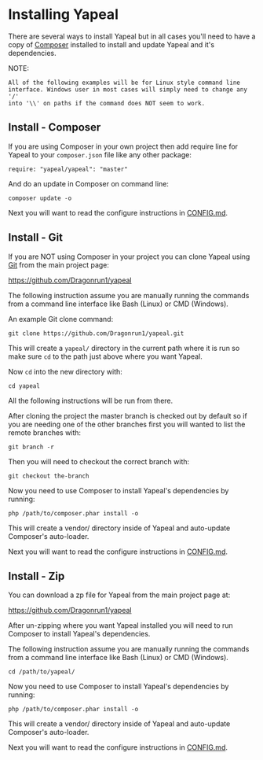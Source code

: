 Installing Yapeal
=================

There are several ways to install Yapeal but in all cases you'll need to have a
copy of [Composer](https://getcomposer.org/) installed to install and update
Yapeal and it's dependencies.

NOTE:

    All of the following examples will be for Linux style command line
    interface. Windows user in most cases will simply need to change any '/'
    into '\\' on paths if the command does NOT seem to work.

## Install - Composer

If you are using Composer in your own project then add require line for Yapeal
to your `composer.json` file like any other package:

```
require: "yapeal/yapeal": "master"
```

And do an update in Composer on command line:

```
composer update -o
```

Next you will want to read the configure instructions in [CONFIG.md][1].

## Install - Git

If you are NOT using Composer in your project you can clone Yapeal using
[Git](http://git-scm.com/) from the main project page:

https://github.com/Dragonrun1/yapeal

The following instruction assume you are manually running the commands from a
command line interface like Bash (Linux) or CMD (Windows).

An example Git clone command:

```
git clone https://github.com/Dragonrun1/yapeal.git
```

This will create a `yapeal/` directory in the current path where it is run so
make sure `cd` to the path just above where you want Yapeal.

Now `cd` into the new directory with:

```
cd yapeal
```

All the following instructions will be run from there.

After cloning the project the master branch is checked out by default so if you
are needing one of the other branches first you will wanted to list the remote
branches with:

```
git branch -r
```

Then you will need to checkout the correct branch with:

```
git checkout the-branch
```

Now you need to use Composer to install Yapeal's dependencies by running:

```
php /path/to/composer.phar install -o
```

This will create a vendor/ directory inside of Yapeal and auto-update Composer's
auto-loader.

Next you will want to read the configure instructions in [CONFIG.md][1].

## Install - Zip

You can download a zp file for Yapeal from the main project page at:

https://github.com/Dragonrun1/yapeal

After un-zipping where you want Yapeal installed you will need to run Composer
to install Yapeal's dependencies.

The following instruction assume you are manually running the commands from a
command line interface like Bash (Linux) or CMD (Windows).

```
cd /path/to/yapeal/
```

Now you need to use Composer to install Yapeal's dependencies by running:

```
php /path/to/composer.phar install -o
```

This will create a vendor/ directory inside of Yapeal and auto-update Composer's
auto-loader.

Next you will want to read the configure instructions in [CONFIG.md][1].

[1]: CONFIG.md "CONFIG.md"
